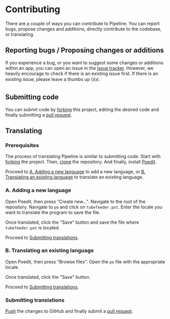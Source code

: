 # Contributing

There are a couple of ways you can contribute to Pipeline. You can report bugs, propose changes and additions, directly contribute to the codebase, or translating.

## Reporting bugs / Proposing changes or additions

If you experience a bug, or you want to suggest some changes or additions within an app, you can open an issue in the [issue tracker](https://github.com/Pipeline/Pipeline/issues). However, we heavily encourage to check if there is an existing issue first. If there is an existing issue, please leave a thumbs up (👍).

## Submitting code

You can submit code by [forking](https://docs.github.com/en/pull-requests/collaborating-with-pull-requests/working-with-forks/about-forks) this project, editing the desired code and finally submitting a [pull request](https://docs.github.com/en/pull-requests/collaborating-with-pull-requests/proposing-changes-to-your-work-with-pull-requests/creating-a-pull-request).

## Translating

### Prerequisites

The process of translating Pipeline is similar to submitting code. Start with [forking](https://docs.github.com/en/pull-requests/collaborating-with-pull-requests/working-with-forks/about-forks) the project. Then, [clone](https://docs.github.com/en/repositories/creating-and-managing-repositories/cloning-a-repository) the repository. And finally, install [Poedit](https://flathub.org/apps/details/net.poedit.Poedit).

Proceed to [A. Adding a new language](#a-adding-new-language) to add a new language, or [B. Translating an existing language](#b-translating-an-existing-language) to translate an existing language.

### A. Adding a new language

Open Poedit, then press "Create new...". Navigate to the root of the repository. Navigate to `po` and click on `tubefeeder.pot`. Enter the locale you want to translate the program to save the file.

Once translated, click the "Save" button and save the file where `tubefeeder.pot` is located.

Proceed to [Submitting translations](#submitting-translations).

### B. Translating an existing language

Open Poedit, then press "Browse files". Open the `po` file with the appropriate locale.

Once translated, click the "Save" button.

Proceed to [Submitting translations](#submitting-translations).

### Submitting translations

[Push](https://github.com/git-guides/git-push) the changes to GitHub and finally submit a [pull request](https://docs.github.com/en/pull-requests/collaborating-with-pull-requests/proposing-changes-to-your-work-with-pull-requests/creating-a-pull-request).
